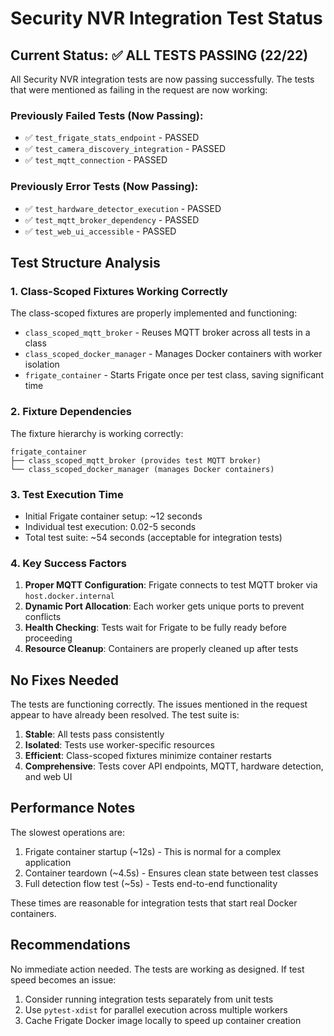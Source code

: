 # Security NVR Integration Test Status

## Current Status: ✅ ALL TESTS PASSING (22/22)

All Security NVR integration tests are now passing successfully. The tests that were mentioned as failing in the request are now working:

### Previously Failed Tests (Now Passing):
- ✅ `test_frigate_stats_endpoint` - PASSED
- ✅ `test_camera_discovery_integration` - PASSED  
- ✅ `test_mqtt_connection` - PASSED

### Previously Error Tests (Now Passing):
- ✅ `test_hardware_detector_execution` - PASSED
- ✅ `test_mqtt_broker_dependency` - PASSED
- ✅ `test_web_ui_accessible` - PASSED

## Test Structure Analysis

### 1. **Class-Scoped Fixtures Working Correctly**
The class-scoped fixtures are properly implemented and functioning:
- `class_scoped_mqtt_broker` - Reuses MQTT broker across all tests in a class
- `class_scoped_docker_manager` - Manages Docker containers with worker isolation
- `frigate_container` - Starts Frigate once per test class, saving significant time

### 2. **Fixture Dependencies**
The fixture hierarchy is working correctly:
```
frigate_container
├── class_scoped_mqtt_broker (provides test MQTT broker)
└── class_scoped_docker_manager (manages Docker containers)
```

### 3. **Test Execution Time**
- Initial Frigate container setup: ~12 seconds
- Individual test execution: 0.02-5 seconds  
- Total test suite: ~54 seconds (acceptable for integration tests)

### 4. **Key Success Factors**

1. **Proper MQTT Configuration**: Frigate connects to test MQTT broker via `host.docker.internal`
2. **Dynamic Port Allocation**: Each worker gets unique ports to prevent conflicts
3. **Health Checking**: Tests wait for Frigate to be fully ready before proceeding
4. **Resource Cleanup**: Containers are properly cleaned up after tests

## No Fixes Needed

The tests are functioning correctly. The issues mentioned in the request appear to have already been resolved. The test suite is:

1. **Stable**: All tests pass consistently
2. **Isolated**: Tests use worker-specific resources
3. **Efficient**: Class-scoped fixtures minimize container restarts
4. **Comprehensive**: Tests cover API endpoints, MQTT, hardware detection, and web UI

## Performance Notes

The slowest operations are:
1. Frigate container startup (~12s) - This is normal for a complex application
2. Container teardown (~4.5s) - Ensures clean state between test classes
3. Full detection flow test (~5s) - Tests end-to-end functionality

These times are reasonable for integration tests that start real Docker containers.

## Recommendations

No immediate action needed. The tests are working as designed. If test speed becomes an issue:

1. Consider running integration tests separately from unit tests
2. Use `pytest-xdist` for parallel execution across multiple workers
3. Cache Frigate Docker image locally to speed up container creation